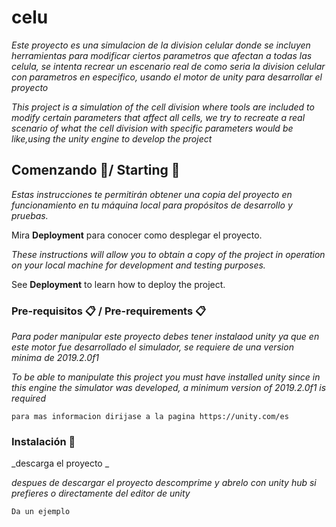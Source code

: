 # celu

_Este proyecto es una simulacion de la division celular donde se incluyen herramientas para modificar ciertos parametros que afectan a todas las celula, se intenta recrear un escenario real de como seria la division celular con parametros en especifico, usando el motor de unity para desarrollar el proyecto_

_This project is a simulation of the cell division where tools are included to modify certain parameters that affect all cells, we try to recreate a real scenario of what the cell division with specific parameters would be like,using the unity engine to develop the project_

## Comenzando 🚀/ Starting 🚀

_Estas instrucciones te permitirán obtener una copia del proyecto en funcionamiento en tu máquina local para propósitos de desarrollo y pruebas._

Mira **Deployment** para conocer como desplegar el proyecto.


_These instructions will allow you to obtain a copy of the project in operation on your local machine for development and testing purposes._


See **Deployment** to learn how to deploy the project.

### Pre-requisitos 📋 / Pre-requirements 📋

_Para poder manipular este proyecto debes tener instalaod unity ya que en este motor fue desarrollado el simulador, se requiere de una version minima de 2019.2.0f1_

_To be able to manipulate this project you must have installed unity since in this engine the simulator was developed, 
a minimum version of 2019.2.0f1 is required_

```
para mas informacion dirijase a la pagina https://unity.com/es
```

### Instalación 🔧

_descarga el proyecto _

_despues de descargar el proyecto descomprime y abrelo con unity hub si prefieres o directamente del editor de unity_

```
Da un ejemplo
```
